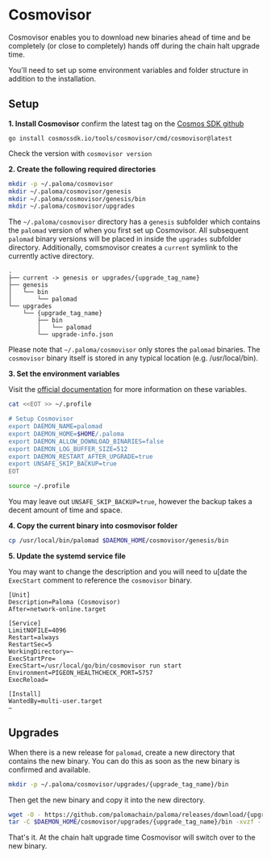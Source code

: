 # Cosmovisor

Cosmovisor enables you to download new binaries ahead of time and be completely (or close to completely) hands off during the chain halt upgrade time.

You'll need to set up some environment variables and folder structure in addition to the installation. 


## Setup
**1. Install Cosmovisor**
confirm the latest tag on the [Cosmos SDK github](https://github.com/cosmos/cosmos-sdk/releases?q=cosmovisor&expanded=true)

```
go install cosmossdk.io/tools/cosmovisor/cmd/cosmovisor@latest
```

Check the version with `cosmovisor version`

**2. Create the following required directories**
```sh
mkdir -p ~/.paloma/cosmovisor
mkdir ~/.paloma/cosmovisor/genesis
mkdir ~/.paloma/cosmovisor/genesis/bin
mkdir ~/.paloma/cosmovisor/upgrades
```
The `~/.paloma/cosmovisor` directory has a `genesis` subfolder which contains the `palomad` version of when you first set up Cosmovisor. All subsequent `palomad` binary versions will be placed in inside the `upgrades` subfolder directory. Additionally, comsmovisor creates a `current` symlink to the currently active directory.

```text
.
├── current -> genesis or upgrades/{upgrade_tag_name}
├── genesis
│   └── bin
│       └── palomad
└── upgrades
    └── {upgrade_tag_name}
        ├── bin
        │   └── palomad
        └── upgrade-info.json
```
Please note that `~/.paloma/cosmovisor` only stores the `palomad` binaries. The `cosmovisor` binary itself is stored in any typical location (e.g. /usr/local/bin).


**3. Set the environment variables**

Visit the [official documentation](https://docs.cosmos.network/main/tooling/cosmovisor) for more information on these variables. 

```bash
cat <<EOT >> ~/.profile

# Setup Cosmovisor
export DAEMON_NAME=palomad
export DAEMON_HOME=$HOME/.paloma
export DAEMON_ALLOW_DOWNLOAD_BINARIES=false
export DAEMON_LOG_BUFFER_SIZE=512
export DAEMON_RESTART_AFTER_UPGRADE=true
export UNSAFE_SKIP_BACKUP=true
EOT

source ~/.profile
```

You may leave out `UNSAFE_SKIP_BACKUP=true`, however the backup takes a decent amount of time and space.


**4. Copy the current binary into cosmovisor folder**
```bash
cp /usr/local/bin/palomad $DAEMON_HOME/cosmovisor/genesis/bin
```

**5. Update the systemd service file**

You may want to change the description and you will need to u[date the `ExecStart` comment to reference the `cosmovisor` binary.

```sh{2,11}
[Unit]
Description=Paloma (Cosmovisor)
After=network-online.target

[Service]
LimitNOFILE=4096
Restart=always
RestartSec=5
WorkingDirectory=~
ExecStartPre=
ExecStart=/usr/local/go/bin/cosmovisor run start
Environment=PIGEON_HEALTHCHECK_PORT=5757
ExecReload=

[Install]
WantedBy=multi-user.target
~
```


## Upgrades 
When there is a new release for `palomad`, create a new directory that contains the new binary. You can do this as soon as the new binary is confirmed and available. 
```bash
mkdir -p ~/.paloma/cosmovisor/upgrades/{upgrade_tag_name}/bin
```
Then get the new binary and copy it into the new directory.

```bash
wget -O - https://github.com/palomachain/paloma/releases/download/{upgrade_tag_name}/paloma_Linux_x86_64.tar.gz  | \
tar -C $DAEMON_HOME/cosmovisor/upgrades/{upgrade_tag_name}/bin -xvzf - palomad
```

That's it. At the chain halt upgrade time Cosmovisor will switch over to the new binary. 